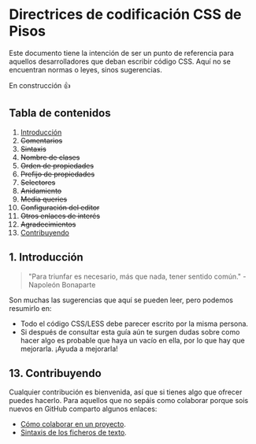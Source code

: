 # Directrices de codificación CSS de Pisos

Este documento tiene la intención de ser un punto de referencia para aquellos desarrolladores que deban escribir código CSS. Aquí no se encuentran normas o leyes, sinos sugerencias.

En construcción :+1:


## Tabla de contenidos

1. [Introducción](#introduccion)
2. ~~Comentarios~~
3. ~~Sintaxis~~
4. ~~Nombre de clases~~
5. ~~Orden de propiedades~~
6. ~~Prefijo de propiedades~~
7. ~~Selectores~~
8. ~~Anidamiento~~
9. ~~Media queries~~
10. ~~Configuración del editor~~
11. ~~Otros enlaces de interés~~
12. ~~Agradecimientos~~
13. [Contribuyendo](#contribuyendo)


<a name="introduccion"></a>
## 1. Introducción

> "Para triunfar es necesario, más que nada, tener sentido común." - Napoleón Bonaparte

Son muchas las sugerencias que aquí se pueden leer, pero podemos resumirlo en:
- Todo el código CSS/LESS debe parecer escrito por la misma persona.
- Si después de consultar esta guía aún te surgen dudas sobre como hacer algo es probable que haya un vacío en ella, por lo que hay que mejorarla. ¡Ayuda a mejorarla!


<a name="contribuyendo"></a>
## 13. Contribuyendo

Cualquier contribución es bienvenida, así que si tienes algo que ofrecer puedes hacerlo. Para aquellos que no sepáis como colaborar porque sois nuevos en GitHub comparto algunos enlaces:

- [Cómo colaborar en un proyecto](https://gist.github.com/BCasal/026e4c7f5c71418485c1).
- [Sintaxis de los ficheros de texto](https://help.github.com/articles/basic-writing-and-formatting-syntax/).
